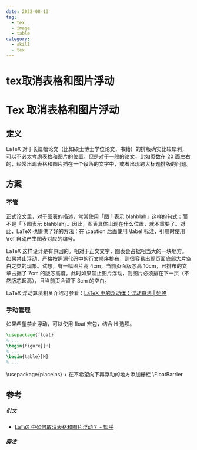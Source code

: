 ```yaml
---
date: 2022-08-13
tag:
  - tex
  - image
  - table
category:
  - skill
  - tex
---
```


# tex取消表格和图片浮动

# Tex 取消表格和图片浮动


## 定义

LaTeX 对于长篇幅论文（比如硕士博士学位论文，书籍）的排版确实比较犀利，可以不必太考虑表格和图片的位置。但是对于一般的论文，比如页数在 20 面左右的，经常出现表格和图片插在一个段落的文字中，或者出现跨大标题排版的问题。

## 方案

### 不管

正式论文里，对于图表的描述，常常使用「图 1 表示 blahblah」这样的句式；而不是「下图表示 blahblah」。因此，图表具体出现在什么位置，就不重要了。对此，LaTeX 也提供了好的方法：在 \caption 后面使用 \label 标注，引用时使用 \ref 自动产生图表对应的编号。

LaTeX 这样设计是有原因的。相对于正文文字，图表会占据相当大的一块地方。如果禁止浮动，严格按照源代码中的行文顺序排布，则很容易出现页面底部大片空白之类的现象。试想，有一幅图片高 4cm，当前页面版芯高 10cm，已排布的文章占据了 7cm 的版芯高度。此时如果禁止图片浮动，则图片必须排在下一页（不然版芯超高），且当前页会留下 3cm 的空白。

LaTeX 浮动算法相关介绍可参看：[LaTeX 中的浮动体：浮动算法 | 始终](https://liam.page/2017/04/30/floats-in-LaTeX-the-positioning-algorithm/)

### 手动管理

如果希望禁止浮动，可以使用 float 宏包，结合 H 选项。

```tex
\usepackage{float}
% ...
\begin{figure}[H]
% ...
\begin{table}[H]
% ...
```

\usepackage{placeins} + 在不希望向下再浮动的地方添加栅栏 \FloatBarrier


## 参考

##### 引文

- [LaTeX 中如何取消表格和图片浮动？ - 知乎](https://www.zhihu.com/question/25082703)

##### 脚注
